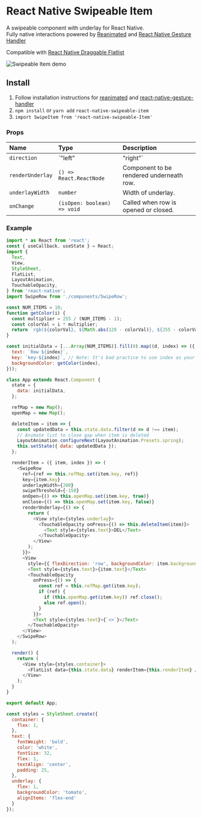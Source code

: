 # React Native Swipeable Item

A swipeable component with underlay for React Native.<br />
Fully native interactions powered by [Reanimated](https://github.com/kmagiera/react-native-reanimated) and [React Native Gesture Handler](https://github.com/kmagiera/react-native-gesture-handler)

Compatible with [React Native Draggable Flatlist](https://github.com/computerjazz/react-native-draggable-flatlist)

![Swipeable Item demo](https://imgur.com/W2qACyE.gif)

## Install
1. Follow installation instructions for [reanimated](https://github.com/kmagiera/react-native-reanimated) and [react-native-gesture-handler](https://github.com/kmagiera/react-native-gesture-handler)
2. `npm install` or `yarn add` `react-native-swipeable-item` 
3. `import SwipeItem from 'react-native-swipeable-Item'`  

### Props
Name | Type | Description
:--- | :--- | :---
`direction` | `"left" | "right"` | Direction that the item slides.
`renderUnderlay` | `() => React.ReactNode` |  Component to be rendered underneath row.
`underlayWidth` | `number` | Width of underlay.
`onChange` | `(isOpen: boolean) => void` |  Called when row is opened or closed.


### Example
```javascript
import * as React from 'react';
const { useCallback, useState } = React;
import {
  Text,
  View,
  StyleSheet,
  FlatList,
  LayoutAnimation,
  TouchableOpacity,
} from 'react-native';
import SwipeRow from './components/SwipeRow';

const NUM_ITEMS = 10;
function getColor(i) {
  const multiplier = 255 / (NUM_ITEMS - 1);
  const colorVal = i * multiplier;
  return `rgb(${colorVal}, ${Math.abs(128 - colorVal)}, ${255 - colorVal})`;
}

const initialData = [...Array(NUM_ITEMS)].fill(0).map((d, index) => ({
  text: `Row ${index}`,
  key: `key-${index}`, // Note: It's bad practice to use index as your key. Don't do it in production!
  backgroundColor: getColor(index),
}));

class App extends React.Component {
  state = {
    data: initialData,
  };

  refMap = new Map();
  openMap = new Map();

  deleteItem = item => {
    const updatedData = this.state.data.filter(d => d !== item);
    // Animate list to close gap when item is deleted
    LayoutAnimation.configureNext(LayoutAnimation.Presets.spring);
    this.setState({ data: updatedData });
  };

  renderItem = ({ item, index }) => (
    <SwipeRow
      ref={ref => this.refMap.set(item.key, ref)}
      key={item.key}
      underlayWidth={200}
      swipeThreshold={-150}
      onOpen={() => this.openMap.set(item.key, true)}
      onClose={() => this.openMap.set(item.key, false)}
      renderUnderlay={() => {
        return (
          <View style={styles.underlay}>
            <TouchableOpacity onPress={() => this.deleteItem(item)}>
              <Text style={styles.text}>DEL</Text>
            </TouchableOpacity>
          </View>
        );
      }}>
      <View
        style={{ flexDirection: 'row', backgroundColor: item.backgroundColor }}>
        <Text style={styles.text}>{item.text}</Text>
        <TouchableOpacity
          onPress={() => {
            const ref = this.refMap.get(item.key);
            if (ref) {
              if (this.openMap.get(item.key)) ref.close();
              else ref.open();
            }
          }}>
          <Text style={styles.text}>{`<>`}</Text>
        </TouchableOpacity>
      </View>
    </SwipeRow>
  );

  render() {
    return (
      <View style={styles.container}>
        <FlatList data={this.state.data} renderItem={this.renderItem} />
      </View>
    );
  }
}

export default App;

const styles = StyleSheet.create({
  container: {
    flex: 1,
  },
  text: {
    fontWeight: 'bold',
    color: 'white',
    fontSize: 32,
    flex: 1,
    textAlign: 'center',
    padding: 25,
  },
  underlay: { 
    flex: 1, 
    backgroundColor: 'tomato', 
    alignItems: 'flex-end' 
  }
});
```
